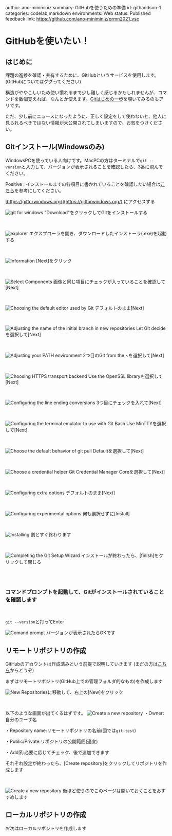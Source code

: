 author: ano-miniminiz
summary: GitHubを使うための準備
id: githandson-1
categories: codelab,markdown
environments: Web
status: Published
feedback link: https://github.com/ano-miniminiz/prmn2021_vsc
<!-- analytics account: -->

# GitHubを使いたい！
## はじめに

課題の進捗を確認・共有するために、GitHubというサービスを使用します。
(GitHubについてはググってください)

構造がややこしいため使い慣れるまで少し難しく感じるかもしれませんが、コマンドを数個覚えれば、なんとか使えます。[Gitはじめの一歩](https://www.slideshare.net/ihcomega/git-57454868)を覗いてみるのもアリです。

ただ、少し前にニュースになったように、正しく設定をして使わないと、他人に見られるべきではない情報が大公開されてしまいますので、お気をつけください。


## Gitインストール(Windowsのみ)
WindowsPCを使っている人向けです。MacPCの方はターミナルで`git --version`と入力して、バージョンが表示されることを確認したら、3番に飛んでください。

Positive
: インストールまでの各項目に書かれていることを確認したい場合は[こちら](https://www.curict.com/item/60/60bfe0e.html)を参考にしてください。

[https://gitforwindows.org/](https://gitforwindows.org/) にアクセスする

![git for windows](./figure/ss1.png)
"Download"をクリックしてGitをインストールする

<br>

![explorer](./figure/ss2.png)
エクスプローラを開き、ダウンロードしたインストーラ(.exe)を起動する

<br>

![Information](./figure/ss3.png)
[Next]をクリック

<br>

![Select Components](./figure/ss4.png)
画像と同じ項目にチェックが入っていることを確認して[Next]

<br>

![Choosing the default editor used by Git](./figure/ss5.png)
デフォルトのまま[Next]

<br>

![Adjusting the name of the initial branch in new repositories](./figure/ss6.png)
Let Git decide を選択して[Next]

<br>

![Adjusting your PATH environment](./figure/ss7.png)
2つ目のGit from the ~を選択して[Next]

<br>

![Choosing HTTPS transport backend](./figure/ss8.png)
Use the OpenSSL libraryを選択して[Next]

<br>

![Configuring the line ending conversions](./figure/ss9.png)
3つ目にチェックを入れて[Next]

<br>

![Configuring the terminal emulator to use with Git Bash](./figure/ss10.png)
Use MinTTYを選択して[Next]

<br>

![Choose the default behavior of git pull](./figure/ss11.png)
Defaultを選択して[Next]

<br>

![Choose a credential helper](./figure/ss12.png)
Git Credential Manager Coreを選択して[Next]

<br>

![Configuring extra options](./figure/ss13.png)
デフォルトのまま[Next]

<br>

![Configuring experimental options](./figure/ss14.png)
何も選択せずに[Install]

<br>

![Installing](./figure/ss15.png)
割とすぐ終わります

<br>

![Completing the Git Setup Wizard](./figure/ss16.png)
インストールが終わったら、[finish]をクリックして閉じる

<br>
<br>

### コマンドプロンプトを起動して、Gitがインストールされていることを確認します
<br>

`git --version`と打ってEnter

![Comand prompt](./figure/ss17.png)
バージョンが表示されたらOKです


## リモートリポジトリの作成

GitHubのアカウントは作成済みという前提で説明していきます
(まだの方は[こちら](https://github.com/)からどうぞ)

まずはリモートリポジトリ(GitHub上での管理フォルダ的なもの)を作成します

![New](./figure/ss20.png)
Repositoriesに移動して、右上の[New]をクリック

<br>

以下のような画面が出てくるはずです。
![Create a new repository](./figure/ss21.png)
・Owner:自分のユーザ名

・Repository name:リモートリポジトリの名前(図では`git-test`)

・Public/Private:リポジトリの公開範囲(適宜)

・Add系:必要に応じてチェック、後で追加できます

それぞれ設定が終わったら、[Create repository]をクリックしてリポジトリを作成します

<br>

![Create a new repository](./figure/ss22.png)
後ほど使うのでこのページは開いておくことをおすすめします


## ローカルリポジトリの作成

お次はローカルリポジトリを作成します


